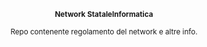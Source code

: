 <div align="center">
<p>
  <sup>
    <b>Network StataleInformatica</b>
    <br><br>
    Repo contenente regolamento del network e altre info.
  </sup>
</p>